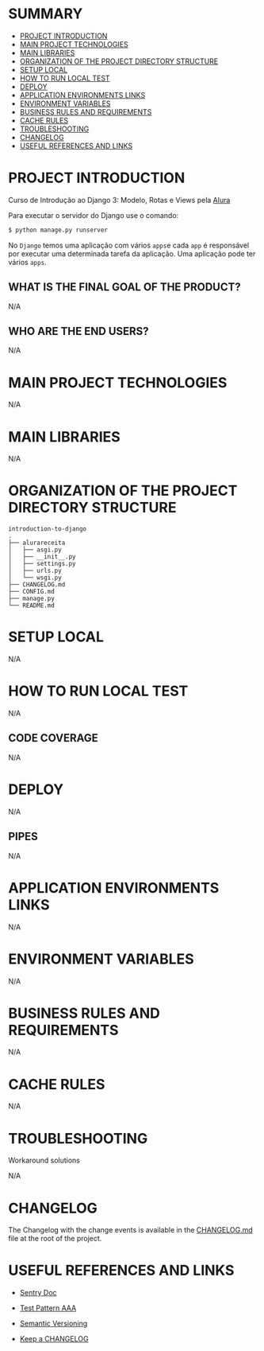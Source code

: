 # SUMMARY

- [PROJECT INTRODUCTION](#project-introduction)
- [MAIN PROJECT TECHNOLOGIES](#main-project-technologies)
- [MAIN LIBRARIES](#main-libraries)
- [ORGANIZATION OF THE PROJECT DIRECTORY STRUCTURE](#organization-of-the-project-directory-structure)
- [SETUP LOCAL](#setup-local)
- [HOW TO RUN LOCAL TEST](#how-to-run-local-test)
- [DEPLOY](#deploy)
- [APPLICATION ENVIRONMENTS LINKS](#application-environments-links)
- [ENVIRONMENT VARIABLES](#environment-variables)
- [BUSINESS RULES AND REQUIREMENTS](#business-rules-and-requirements)
- [CACHE RULES](#cache-rules)
- [TROUBLESHOOTING](#troubleshooting)
- [CHANGELOG](#changelog)
- [USEFUL REFERENCES AND LINKS](#useful-references-and-links)


# PROJECT INTRODUCTION

Curso de Introdução ao Django 3: Modelo, Rotas e Views pela [Alura](https://cursos.alura.com.br/course/fundamentos-django-2)

Para executar o servidor do Django use o comando:
```sh
$ python manage.py runserver
```

No `Django` temos uma aplicação com vários `apps`e cada `app` é responsável por executar uma determinada tarefa da aplicação. Uma aplicação pode ter vários `apps`.

## WHAT IS THE FINAL GOAL OF THE PRODUCT?

N/A
   
## WHO ARE THE END USERS?

N/A

# MAIN PROJECT TECHNOLOGIES

N/A

# MAIN LIBRARIES

N/A

# ORGANIZATION OF THE PROJECT DIRECTORY STRUCTURE

```
introduction-to-django
.
├── alurareceita
│   ├── asgi.py
│   ├── __init__.py
│   ├── settings.py
│   ├── urls.py
│   └── wsgi.py
├── CHANGELOG.md
├── CONFIG.md
├── manage.py
└── README.md

```

# SETUP LOCAL

N/A

# HOW TO RUN LOCAL TEST

N/A

## CODE COVERAGE

N/A

# DEPLOY

N/A

## PIPES

N/A

# APPLICATION ENVIRONMENTS LINKS

N/A

# ENVIRONMENT VARIABLES

N/A

# BUSINESS RULES AND REQUIREMENTS

N/A

# CACHE RULES

N/A

# TROUBLESHOOTING

Workaround solutions

N/A

# CHANGELOG

The Changelog with the change events is available in the [CHANGELOG.md](https://gitlab.com/laborit/techpost/techpost-api/-/blob/develop/CHANGELOG.md) file at the root of the project.

# USEFUL REFERENCES AND LINKS

- [Sentry Doc](https://docs.sentry.io/platforms/dotnet/aspnetcore/)

- [Test Pattern AAA](https://medium.com/@pjbgf/title-testing-code-ocd-and-the-aaa-pattern-df453975ab80)

- [Semantic Versioning](https://semver.org/)

- [Keep a CHANGELOG](https://keepachangelog.com/en/1.0.0/)

